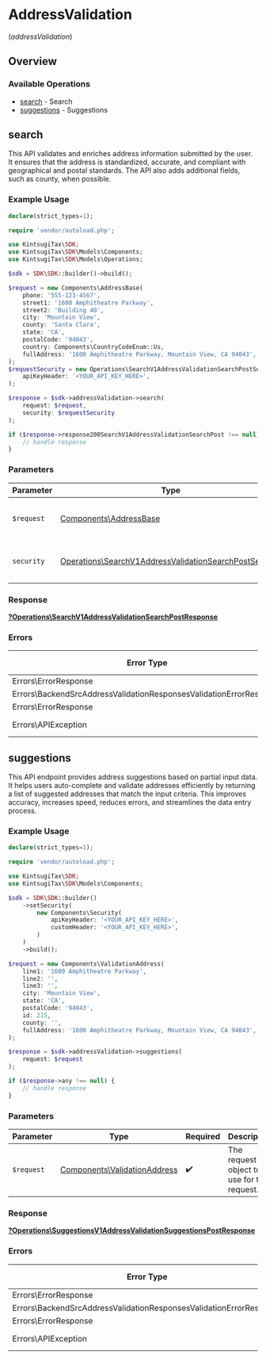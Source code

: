 # AddressValidation
(*addressValidation*)

## Overview

### Available Operations

* [search](#search) - Search
* [suggestions](#suggestions) - Suggestions

## search

This API validates and enriches address information
    submitted by the user. It ensures that the address is standardized, accurate,
    and compliant with geographical and postal standards.
    The API also adds additional fields, such as county, when possible.

### Example Usage

<!-- UsageSnippet language="php" operationID="search_v1_address_validation_search_post" method="post" path="/v1/address_validation/search" -->
```php
declare(strict_types=1);

require 'vendor/autoload.php';

use KintsugiTax\SDK;
use KintsugiTax\SDK\Models\Components;
use KintsugiTax\SDK\Models\Operations;

$sdk = SDK\SDK::builder()->build();

$request = new Components\AddressBase(
    phone: '555-123-4567',
    street1: '1600 Amphitheatre Parkway',
    street2: 'Building 40',
    city: 'Mountain View',
    county: 'Santa Clara',
    state: 'CA',
    postalCode: '94043',
    country: Components\CountryCodeEnum::Us,
    fullAddress: '1600 Amphitheatre Parkway, Mountain View, CA 94043',
);
$requestSecurity = new Operations\SearchV1AddressValidationSearchPostSecurity(
    apiKeyHeader: '<YOUR_API_KEY_HERE>',
);

$response = $sdk->addressValidation->search(
    request: $request,
    security: $requestSecurity
);

if ($response->response200SearchV1AddressValidationSearchPost !== null) {
    // handle response
}
```

### Parameters

| Parameter                                                                                                                        | Type                                                                                                                             | Required                                                                                                                         | Description                                                                                                                      |
| -------------------------------------------------------------------------------------------------------------------------------- | -------------------------------------------------------------------------------------------------------------------------------- | -------------------------------------------------------------------------------------------------------------------------------- | -------------------------------------------------------------------------------------------------------------------------------- |
| `$request`                                                                                                                       | [Components\AddressBase](../../Models/Components/AddressBase.md)                                                                 | :heavy_check_mark:                                                                                                               | The request object to use for the request.                                                                                       |
| `security`                                                                                                                       | [Operations\SearchV1AddressValidationSearchPostSecurity](../../Models/Operations/SearchV1AddressValidationSearchPostSecurity.md) | :heavy_check_mark:                                                                                                               | The security requirements to use for the request.                                                                                |

### Response

**[?Operations\SearchV1AddressValidationSearchPostResponse](../../Models/Operations/SearchV1AddressValidationSearchPostResponse.md)**

### Errors

| Error Type                                                         | Status Code                                                        | Content Type                                                       |
| ------------------------------------------------------------------ | ------------------------------------------------------------------ | ------------------------------------------------------------------ |
| Errors\ErrorResponse                                               | 401                                                                | application/json                                                   |
| Errors\BackendSrcAddressValidationResponsesValidationErrorResponse | 422                                                                | application/json                                                   |
| Errors\ErrorResponse                                               | 500                                                                | application/json                                                   |
| Errors\APIException                                                | 4XX, 5XX                                                           | \*/\*                                                              |

## suggestions

This API endpoint provides address suggestions based on
    partial input data. It helps users auto-complete and validate addresses efficiently
    by returning a list of suggested addresses that match the input criteria.
    This improves accuracy, increases speed, reduces errors,
    and streamlines the data entry process.

### Example Usage

<!-- UsageSnippet language="php" operationID="suggestions_v1_address_validation_suggestions_post" method="post" path="/v1/address_validation/suggestions" -->
```php
declare(strict_types=1);

require 'vendor/autoload.php';

use KintsugiTax\SDK;
use KintsugiTax\SDK\Models\Components;

$sdk = SDK\SDK::builder()
    ->setSecurity(
        new Components\Security(
            apiKeyHeader: '<YOUR_API_KEY_HERE>',
            customHeader: '<YOUR_API_KEY_HERE>',
        )
    )
    ->build();

$request = new Components\ValidationAddress(
    line1: '1600 Amphitheatre Parkway',
    line2: '',
    line3: '',
    city: 'Mountain View',
    state: 'CA',
    postalCode: '94043',
    id: 215,
    county: '',
    fullAddress: '1600 Amphitheatre Parkway, Mountain View, CA 94043',
);

$response = $sdk->addressValidation->suggestions(
    request: $request
);

if ($response->any !== null) {
    // handle response
}
```

### Parameters

| Parameter                                                                    | Type                                                                         | Required                                                                     | Description                                                                  |
| ---------------------------------------------------------------------------- | ---------------------------------------------------------------------------- | ---------------------------------------------------------------------------- | ---------------------------------------------------------------------------- |
| `$request`                                                                   | [Components\ValidationAddress](../../Models/Components/ValidationAddress.md) | :heavy_check_mark:                                                           | The request object to use for the request.                                   |

### Response

**[?Operations\SuggestionsV1AddressValidationSuggestionsPostResponse](../../Models/Operations/SuggestionsV1AddressValidationSuggestionsPostResponse.md)**

### Errors

| Error Type                                                         | Status Code                                                        | Content Type                                                       |
| ------------------------------------------------------------------ | ------------------------------------------------------------------ | ------------------------------------------------------------------ |
| Errors\ErrorResponse                                               | 401                                                                | application/json                                                   |
| Errors\BackendSrcAddressValidationResponsesValidationErrorResponse | 422                                                                | application/json                                                   |
| Errors\ErrorResponse                                               | 500                                                                | application/json                                                   |
| Errors\APIException                                                | 4XX, 5XX                                                           | \*/\*                                                              |